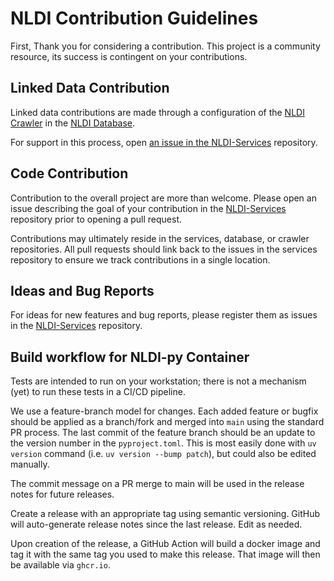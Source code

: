 # NLDI Contribution Guidelines

First, Thank you for considering a contribution. This project is
a community resource, its success is contingent on your contributions.

## Linked Data Contribution

Linked data contributions are made through a configuration of the
[NLDI Crawler](https://github.com/internetofwater/nldi-crawler#contributing) in the
[NLDI Database](https://github.com/internetofwater/nldi-db/blob/master/liquibase/changeLogs/nldi/nldi_data/update_crawler_source/crawler_source.tsv).

For support in this process, open
[an issue in the NLDI-Services](https://github.com/internetofwater/nldi-services/issues) repository.

## Code Contribution

Contribution to the overall project are more than welcome. Please open
an issue describing the goal of your contribution in the
[NLDI-Services](https://github.com/internetofwater/nldi-services/issues)
repository prior to opening a pull request.

Contributions may ultimately reside in the services, database, or crawler
repositories. All pull requests should link back to the issues in the
services repository to ensure we track contributions in a single location.

## Ideas and Bug Reports

For ideas for new features and bug reports, please register them as
issues in the [NLDI-Services](https://github.com/internetofwater/nldi-services/issues)
repository.

## Build workflow for NLDI-py Container

Tests are intended to run on your workstation; there is not a mechanism (yet) to run these
tests in a CI/CD pipeline.

We use a feature-branch model for changes.  Each added feature or bugfix should be applied
as a branch/fork and merged into `main` using the standard PR process.  The last commit
of the feature branch should be an update to the version number in the `pyproject.toml`.
This is most easily done with `uv version` command (i.e. `uv version --bump patch`), but
could also be edited manually.

The commit message on a PR merge to main will be used in the release notes for future releases.

Create a release with an appropriate tag using semantic versioning.  GitHub will
auto-generate release notes since the last release.  Edit as needed.

Upon creation of the release, a GitHub Action will build a docker image and tag it
with the same tag you used to make this release.  That image will then be available
via `ghcr.io`.
